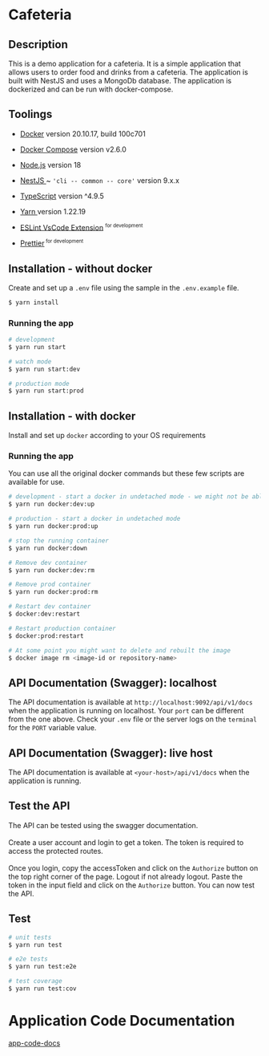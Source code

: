 # Cafeteria

## Description
This is a demo application for a cafeteria. It is a simple application that allows users to order food and drinks from a cafeteria. The application is built with NestJS and uses a MongoDb database. The application is dockerized and can be run with docker-compose.

## Toolings
- <a href="https://docs.docker.com/compose/" target="_blank">Docker</a> version 20.10.17, build 100c701
- <a href="https://docs.docker.com/compose/" target="_blank">Docker Compose</a> version v2.6.0 
- <a href="http://nodejs.org" target="_blank">Node.js</a> version 18
- <a href="https://docs.nestjs.com/" target="_blank">NestJS </a> ~ `'cli -- common -- core'` version 9.x.x
- <a href="https://www.typescriptlang.org/" target="_blank">TypeScript</a> version ^4.9.5 
- <a href="https://yarnpkg.com/getting-started/install" target="_blank">Yarn </a> version 1.22.19
- <a href="https://marketplace.visualstudio.com/items?itemName=dbaeumer.vscode-eslint" target="_blank">ESLint VsCode Extension</a> <sup><small> for development </small></sup>

- <a href="https://marketplace.visualstudio.com/items?itemName=esbenp.prettier-vscode" target="_blank">Prettier</a><sup><small> for development </small></sup>

## Installation - without docker
Create and set up a `.env` file using the sample in the `.env.example` file.

```bash
$ yarn install
```

### Running the app

```bash
# development
$ yarn run start

# watch mode
$ yarn run start:dev

# production mode
$ yarn run start:prod
```

## Installation - with docker
Install and set up `docker` according to your OS requirements
### Running the app
You can use all the original docker commands but these few scripts are available for use.

```bash
# development - start a docker in undetached mode - we might not be able to watch file changes
$ yarn run docker:dev:up

# production - start a docker in undetached mode
$ yarn run docker:prod:up

# stop the running container
$ yarn run docker:down

# Remove dev container
$ yarn run docker:dev:rm

# Remove prod container
$ yarn run docker:prod:rm

# Restart dev container
$ docker:dev:restart

# Restart production container
$ docker:prod:restart

# At some point you might want to delete and rebuilt the image
$ docker image rm <image-id or repository-name>
```

## API Documentation (Swagger): localhost
The API documentation is available at `http://localhost:9092/api/v1/docs` when the application is running on localhost. Your `port` can be different from the one above. Check your `.env` file or the server logs on the `terminal` for the `PORT` variable value.

## API Documentation (Swagger): live host
The API documentation is available at `<your-host>/api/v1/docs` when the application is running.

## Test the API
The API can be tested using the swagger documentation.
<br>
<br>
Create a user account and login to get a token. The token is required to access the protected routes.
<br>
<br>
Once you login, copy the accessToken and click on the `Authorize` button on the top right corner of the page. Logout if not already logout. Paste the token in the input field and click on the `Authorize` button. You can now test the API.

## Test

```bash
# unit tests
$ yarn run test

# e2e tests
$ yarn run test:e2e

# test coverage
$ yarn run test:cov
```
# Application Code Documentation
[app-code-docs](app-docs.md)